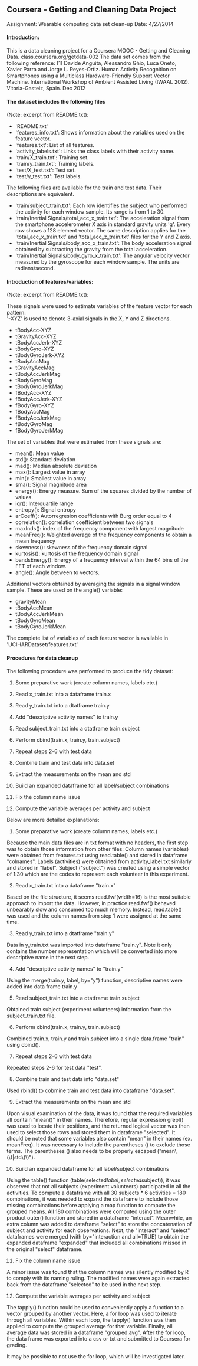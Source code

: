 ## Coursera - Getting and Cleaning Data Project
Assignment:   Wearable computing data set clean-up
Date:         4/27/2014

#### Introduction:

This is a data cleaning project for a Coursera MOOC - Getting and Cleaning Data. 
class.coursera.org/getdata-002
The data set comes from the following reference:
[1] Davide Anguita, Alessandro Ghio, Luca Oneto, Xavier Parra and Jorge L. Reyes-Ortiz. Human Activity Recognition on Smartphones using a Multiclass Hardware-Friendly Support Vector Machine. International Workshop of Ambient Assisted Living (IWAAL 2012). Vitoria-Gasteiz, Spain. Dec 2012


#### The dataset includes the following files 

(Note: excerpt from README.txt):
* 'README.txt'
* 'features_info.txt': Shows information about the variables used on the feature vector.
* 'features.txt': List of all features.
* 'activity_labels.txt': Links the class labels with their activity name.
* 'train/X_train.txt': Training set.
* 'train/y_train.txt': Training labels.
* 'test/X_test.txt': Test set.
* 'test/y_test.txt': Test labels.

The following files are available for the train and test data. Their descriptions are equivalent. 
* 'train/subject_train.txt': Each row identifies the subject who performed the activity for each window sample. Its range is from 1 to 30. 
* 'train/Inertial Signals/total_acc_x_train.txt': The acceleration signal from the smartphone accelerometer X axis in standard gravity units 'g'. Every row shows a 128 element vector. The same description applies for the 'total_acc_x_train.txt' and 'total_acc_z_train.txt' files for the Y and Z axis. 
* 'train/Inertial Signals/body_acc_x_train.txt': The body acceleration signal obtained by subtracting the gravity from the total acceleration. 
* 'train/Inertial Signals/body_gyro_x_train.txt': The angular velocity vector measured by the gyroscope for each window sample. The units are radians/second. 



#### Introduction of features/variables:

(Note: excerpt from README.txt):

These signals were used to estimate variables of the feature vector for each pattern:  
'-XYZ' is used to denote 3-axial signals in the X, Y and Z directions.

* tBodyAcc-XYZ
* tGravityAcc-XYZ
* tBodyAccJerk-XYZ
* tBodyGyro-XYZ
* tBodyGyroJerk-XYZ
* tBodyAccMag
* tGravityAccMag
* tBodyAccJerkMag
* tBodyGyroMag
* tBodyGyroJerkMag
* fBodyAcc-XYZ
* fBodyAccJerk-XYZ
* fBodyGyro-XYZ
* fBodyAccMag
* fBodyAccJerkMag
* fBodyGyroMag
* fBodyGyroJerkMag

The set of variables that were estimated from these signals are: 

* mean(): Mean value
* std(): Standard deviation
* mad(): Median absolute deviation 
* max(): Largest value in array
* min(): Smallest value in array
* sma(): Signal magnitude area
* energy(): Energy measure. Sum of the squares divided by the number of values. 
* iqr(): Interquartile range 
* entropy(): Signal entropy
* arCoeff(): Autorregresion coefficients with Burg order equal to 4
* correlation(): correlation coefficient between two signals
* maxInds(): index of the frequency component with largest magnitude
* meanFreq(): Weighted average of the frequency components to obtain a mean frequency
* skewness(): skewness of the frequency domain signal 
* kurtosis(): kurtosis of the frequency domain signal 
* bandsEnergy(): Energy of a frequency interval within the 64 bins of the FFT of each window.
* angle(): Angle between to vectors.

Additional vectors obtained by averaging the signals in a signal window sample. These are used on the angle() variable:

* gravityMean
* tBodyAccMean
* tBodyAccJerkMean
* tBodyGyroMean
* tBodyGyroJerkMean

The complete list of variables of each feature vector is available in 'UCIHARDataset/features.txt'



#### Procedures for data cleanup

The following procedure was performed to produce the tidy dataset:

1. Some preparative work (create column names, labels etc.)

2. Read x_train.txt into a dataframe train.x

3. Read y_train.txt into a dtatframe train.y

4. Add "descriptive activity names" to train.y

5. Read subject_train.txt into a dtatframe train.subject

6. Perform cbind(train.x, train.y, train.subject)

7. Repeat steps 2-6 with test data

8. Combine train and test data into data.set

9. Extract the measurements on the mean and std

10. Build an expanded dataframe for all label/subject combinations

11. Fix the column name issue

12. Compute the variable averages per activity and subject


Below are more detailed explanations:

1. Some preparative work (create column names, labels etc.)

Because the main data files are in txt format with no headers, the first step was to obtain those information from other files:
Column names (variables) were obtained from features.txt using read.table() and stored in dataframe "colnames".
Labels (activities) were obtained from activity_label.txt similarly and stored in "label".
Subject ("subject") was created using a simple vector of 1:30 which are the codes to represent each volunteer in this experiment.

2. Read x_train.txt into a dataframe "train.x"

Based on the file structure, it seems read.fwf(width=16) is the most suitable approach to import the data. However, in practice read.fwf() behaved unbearably slow and consumed too much memory.
Instead, read.table() was used and the column names from step 1 were assigned at the same time.

3. Read y_train.txt into a dtatframe "train.y"

Data in y_train.txt was imported into dataframe "train.y". Note it only contains the number representation which will be converted into more descriptive name in the next step.

4. Add "descriptive activity names" to "train.y"

Using the merge(train.y, label, by="y") function, descriptive names were added into data frame train.y

5. Read subject_train.txt into a dtatframe train.subject

Obtained train subject (experiment volunteers) information from the subject_train.txt file.

6. Perform cbind(train.x, train.y, train.subject)

Combined train.x, train.y and train.subject into a single data.frame "train" using cbind().

7. Repeat steps 2-6 with test data

Repeated steps 2-6 for test data "test".

8. Combine train and test data into "data.set"

Used rbind() to cobmine train and test data into dataframe "data.set".

9. Extract the measurements on the mean and std

Upon visual examination of the data, it was found that the required variables all contain "mean()" in their names. Therefore, regular expression grepl() was used to locate their positions, and the returned logical vector was then used to select those rows and stored them in dataframe "selected".
It should be noted that some variables also contain "mean" in their names (ex. meanFreq). It was necessary to include the parentheses () to exclude those terms. The parentheses () also needs to be properly escaped ("mean\\(\\)|std\\(\\)"). 

10. Build an expanded dataframe for all label/subject combinations

Using the table() function (table(selected$label, selected$subject)), it was observed that not all subjects (experiment volunteers) participated in all the activities. To compute a dataframe with all 30 subjects * 6 activities = 180 combinations, it was needed to expand the dataframe to include those missing combinations before applying a map function to compute the grouped means.
All 180 combinations were computed using the outer product outer() function and stored in a dataframe "interact".
Meanwhile, an extra column was added to dataframe "select" to store the concatenation of subject and activity for each observations.
Next, the "interact" and "select" dataframes were merged (with by="interaction and all=TRUE) to obtain the expanded dataframe "expanded" that included all combinations missed in the original "select" dataframe.

11. Fix the column name issue

A minor issue was found that the column names was silently modified by R to comply with its naming ruling. The modified names were again extracted back from the dataframe "selected" to be used in the next step.

12. Compute the variable averages per activity and subject

The tapply() function could be used to conveniently apply a function to a vector grouped by another vector. Here, a for loop was used to iterate through all variables. Within each loop, the tapply() function was then applied to compute the grouped average for that variable. Finally, all average data was stored in a dataframe "grouped.avg".
After the for loop, the data frame was exported into a csv or txt and submitted to Coursera for grading.

It may be possible to not use the for loop, which will be investigated later.





























